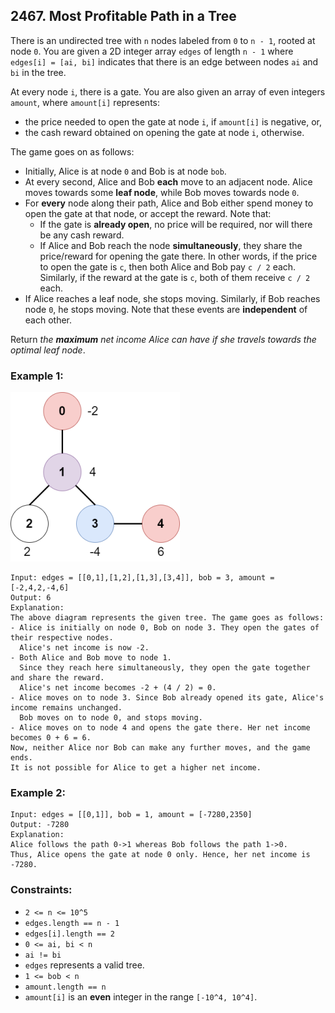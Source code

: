 ## 2467. Most Profitable Path in a Tree

There is an undirected tree with ```n``` nodes labeled from ```0``` to ```n - 1```, rooted at node ```0```. You are given a 2D integer array ```edges``` of length ```n - 1``` where ```edges[i] = [ai, bi]``` indicates that there is an edge between nodes ```ai``` and ```bi``` in the tree.

At every node ```i```, there is a gate. You are also given an array of even integers ```amount```, where ```amount[i]``` represents:

* the price needed to open the gate at node ```i```, if ```amount[i]``` is negative, or,
* the cash reward obtained on opening the gate at node ```i```, otherwise.

The game goes on as follows:

* Initially, Alice is at node ```0``` and Bob is at node ```bob```.
* At every second, Alice and Bob **each** move to an adjacent node. Alice moves towards some **leaf node**, while Bob moves towards node ```0```.
* For **every** node along their path, Alice and Bob either spend money to open the gate at that node, or accept the reward. Note that:
    * If the gate is **already open**, no price will be required, nor will there be any cash reward.
    * If Alice and Bob reach the node **simultaneously**, they share the price/reward for opening the gate there. In other words, if the price to open the gate is ```c```, then both Alice and Bob pay ```c / 2``` each. Similarly, if the reward at the gate is ```c```, both of them receive ```c / 2``` each.
* If Alice reaches a leaf node, she stops moving. Similarly, if Bob reaches node ```0```, he stops moving. Note that these events are **independent** of each other.

Return *the **maximum** net income Alice can have if she travels towards the optimal leaf node*.

### Example 1:

![Example 1](images/example1.png)

```
Input: edges = [[0,1],[1,2],[1,3],[3,4]], bob = 3, amount = [-2,4,2,-4,6]
Output: 6
Explanation:
The above diagram represents the given tree. The game goes as follows:
- Alice is initially on node 0, Bob on node 3. They open the gates of their respective nodes.
  Alice's net income is now -2.
- Both Alice and Bob move to node 1.
  Since they reach here simultaneously, they open the gate together and share the reward.
  Alice's net income becomes -2 + (4 / 2) = 0.
- Alice moves on to node 3. Since Bob already opened its gate, Alice's income remains unchanged.
  Bob moves on to node 0, and stops moving.
- Alice moves on to node 4 and opens the gate there. Her net income becomes 0 + 6 = 6.
Now, neither Alice nor Bob can make any further moves, and the game ends.
It is not possible for Alice to get a higher net income.
```
### Example 2:
```
Input: edges = [[0,1]], bob = 1, amount = [-7280,2350]
Output: -7280
Explanation:
Alice follows the path 0->1 whereas Bob follows the path 1->0.
Thus, Alice opens the gate at node 0 only. Hence, her net income is -7280.
```

### Constraints:

* ```2 <= n <= 10^5```
* ```edges.length == n - 1```
* ```edges[i].length == 2```
* ```0 <= ai, bi < n```
* ```ai != bi```
* ```edges``` represents a valid tree.
* ```1 <= bob < n```
* ```amount.length == n```
* ```amount[i]``` is an **even** integer in the range ```[-10^4, 10^4]```.